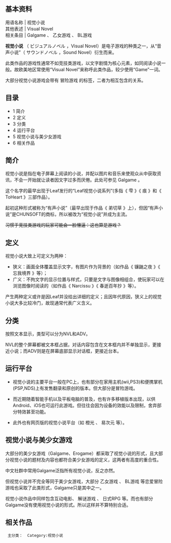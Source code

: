 **基本资料**  
---  
用语名称  |  视觉小说   
其他表述  |  Visual Novel   
相关条目  |  Galgame  、  乙女游戏  、  BL游戏   
  
**视觉小说** （  ビジュアルノベル  ，Visual Novel）是电子游戏的种类之一，从“音声小说”（  サウンドノベル  ，Sound
Novel）衍生而来。

此类作品的游戏性通常不如竞技类游戏，以文字剧情为核心元素，如同阅读小说一般。故欧美地区常使用“Visual
Novel”来称呼此类作品，较少使用“Game”一词。

大部分视觉小说游戏会带有  冒险游戏  的标签，二者为相互包含的关系。

##  目录

  * 1  简介 
  * 2  定义 
  * 3  分类 
  * 4  运行平台 
  * 5  视觉小说与美少女游戏 
  * 6  相关作品 

##  简介

视觉小说是指在电子屏幕上阅读的小说，并配以图片和音乐来使观众从中获取资讯，不会一开始就让读者因文字过多而厌倦。此处可参见  Galgame  。

这个名字的最早出现于Leaf发行的“Leaf视觉小说系列”(多指《  雫  》《  痕  》和《  ToHeart  》三部作品）。

起初这种形式被称为“有声小说”（最早出现于作品《  弟切草  》上），但因“有声小说”是CHUNSOFT的商标，所以被改为“视觉小说”并成为主流。

~~习惯于竞技类游戏的玩家可能会一脸懵逼：这也算是游戏？~~

##  定义

视觉小说大致上可定义为两种：

  * 狭义：画面全体覆盖显示文字，有图片作为背景的（如作品《  镰鼬之夜  》《  忘我境界  》等）； 
  * 广义：不拘文字的显示位置与样式，只要是文字与图像相组合，使玩家可以在浏览图像时阅读的（如作品《  Narcissu  》《  春逝百年抄  》等）。 

产生两种定义或许是因Leaf并没给出详细的定义；且因年代原因，狭义上的视觉小说大多比较冷门，故现通常代表广义含义。

##  分类

按照文本显示，类型可以分为NVL和ADV。

NVL的整个屏幕都被文本框占据，对话内容包含在文本框内并不单独显示，更接近小说；而ADV则是在屏幕底部显示对话框，更接近台本。

##  运行平台

  * 视觉小说的主要平台一般在PC上，也有部分在家用主机(wii,PS3)和便携掌机(PSP,NDS)上有发售翻录和原创的版本。但大部分是冒险游戏。 

  * 而近期随着智能手机以及平板电脑的普及，也有许多移植版本出现，以供Android、iOS也可运行此游戏。但往往会因为设备的效能以及限制，舍弃部分特效甚至功能。 

  * 此外也有网页版的视觉小说平台（如  橙光  、  易次元  等）。 

##  视觉小说与美少女游戏

大部分的美少女游戏（Galgame、Erogame）都采取了视觉小说的形式，且大部分视觉小说的题材及内容也都符合美少女游戏的定义，这两者有高度的重合性。

中文社群中常用Galgame泛指所有视觉小说，反之亦然。

但视觉小说并不完全等同于美少女游戏，大部分  乙女游戏  、  BL游戏  等恋爱冒险游戏也采取了此类形式，Galgame只是其中之一。

视觉小说作品中同样包含互动电影、  解谜游戏  、  日式RPG  等。而也有部分Galgame没有使用视觉小说的形式。所以这样并不算特别合适。

##  相关作品

     主分类：  Category:视觉小说 

